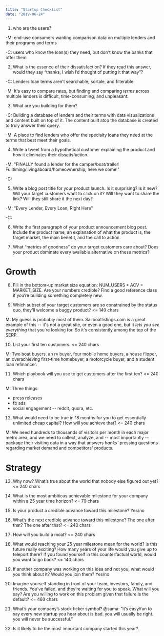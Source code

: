 ```yaml
---
title: "Startup Checklist"
date: "2019-06-24"
---
```


1. who are the users?

  -M:  end-use consumers wanting comparison data on multiple lenders and their programs and terms
  
  -C: users who know the loan(s) they need, but don't know the banks that offer them

2. What is the essence of their dissatisfaction? If they read this answer, would they say “thanks, I wish I’d thought of putting it that way”? 

  -C: Lenders loan terms aren't searchable, sortale, and filterable

  -M: It's easy to compare rates, but finding and comparing *terms* across multiple lenders is difficult, time-consuming, and unpleasant.

3. What are you building for them?

  -C: Building a database of lenders and their terms with data visualizations and content built on top of it. The content built atop the database is created to truly answer their query.

  -M: A place to find lenders who offer the specialty loans they need at the terms that best meet their goals.

4. Write a tweet from a hypothetical customer explaining the product and how it eliminates their dissatisfaction. 

  -M: "FINALLY found a lender for the camper/boat/trailer! Fulltiming/livingaboard/homeownership, here we come!"

  -C: 

5. Write a blog post title for your product launch. Is it surprising? Is it new? Will your target customers want to click on it? Will they want to share the link? Will they still share it the next day? 

  -M: "Every Lender, Every Loan, Right Here"

  -C:

6. Write the first paragraph of your product announcement blog post. Include the product name, an explanation of what the product is, the target market, the main benefit, and the call to action.

7. What “metrics of goodness” do your target customers care about? Does your product dominate every available alternative on these metrics? 

# Growth

8. Fill in the bottom-up market size equation: NUM_USERS * ACV = MARKET_SIZE. Are your numbers credible? Find a good reference class if you’re building something completely new. 

9. Which subset of your target customers are so constrained by the status quo, they’ll welcome a buggy product? 
<= 140 chars

  M: My guess is probably most of them. Sailboatlistings.com is a great example of this -- it's not a great site, or even a good one, but it *lets you see everything* that you're looking for. So it's consistently among the top of the SERP. 

10. List your first ten customers. 
<= 240 chars 

  M: Two boat buyers, an rv buyer, four mobile home buyers, a house flipper, an overachieving first-time homebuyer, a motorcycle buyer, and a student loan refinancer.

11. Which playbook will you use to get customers after the first ten? 
<= 240 chars 

  M: Three things: 
  - press releases
  - fb ads
  - social engagement -- reddit, quora, etc.

12. What would need to be true in 18 months for you to get essentially unlimited cheap capital? How will you achieve that? 
<= 240 chars

  M: We need hundreds to thousands of visitors per month in each major metro area, and we need to collect, analyze, and -- most importantly -- package their visiting data in a way that answers *banks'* pressing questions regarding market demand and competitors' products. 

# Strategy

13. Why now? What’s true about the world that nobody else figured out yet? 
<= 240 chars

14. What is the most ambitious achievable milestone for your company within a 25 year time horizon? 
<= 70 chars

15. Is your product a credible advance toward this milestone? 
Yes/no

16. What’s the next credible advance toward this milestone? The one after that? The one after that? 
<= 240 chars 

17. How will you build a moat? 
<= 240 chars 

18. What would reaching your 25 year milestone mean for the world? Is this future really exciting? How many years of your life would you give up to teleport there? If you found yourself in this counterfactual world, would you want to go back? 
<= 140 chars

19. If another company was working on this idea and not you, what would you think about it? Would you join them? 
Yes/no

20. Imagine yourself standing in front of your team, investors, family, and friends. You’ve failed, and they’re waiting for you to speak. What will you say? Are you willing to work on this problem given that failure is the default? 
<= 480 chars 

21. What’s your company’s stock ticker symbol? 
@sama: “it’s easy/fun to say every new startup you hear about is bad. you will usually be right. you will never be successful.”

22. Is it likely to be the most important company started this year? 

